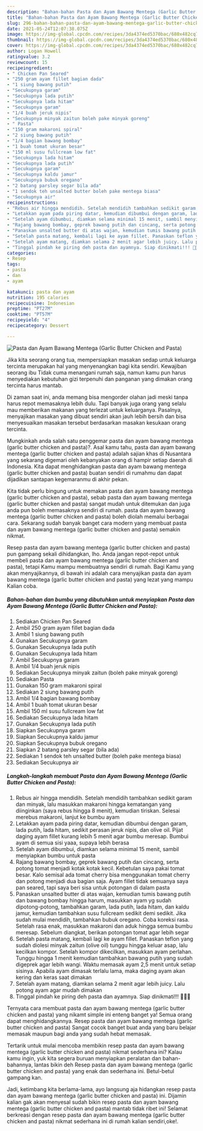 ```yaml
---
description: "Bahan-bahan Pasta dan Ayam Bawang Mentega (Garlic Butter Chicken and Pasta) yang lezat Untuk Jualan"
title: "Bahan-bahan Pasta dan Ayam Bawang Mentega (Garlic Butter Chicken and Pasta) yang lezat Untuk Jualan"
slug: 296-bahan-bahan-pasta-dan-ayam-bawang-mentega-garlic-butter-chicken-and-pasta-yang-lezat-untuk-jualan
date: 2021-05-24T12:07:38.075Z
image: https://img-global.cpcdn.com/recipes/3da4374ed5370bac/680x482cq70/pasta-dan-ayam-bawang-mentega-garlic-butter-chicken-and-pasta-foto-resep-utama.jpg
thumbnail: https://img-global.cpcdn.com/recipes/3da4374ed5370bac/680x482cq70/pasta-dan-ayam-bawang-mentega-garlic-butter-chicken-and-pasta-foto-resep-utama.jpg
cover: https://img-global.cpcdn.com/recipes/3da4374ed5370bac/680x482cq70/pasta-dan-ayam-bawang-mentega-garlic-butter-chicken-and-pasta-foto-resep-utama.jpg
author: Logan Howell
ratingvalue: 3.2
reviewcount: 15
recipeingredient:
- " Chicken Pan Seared"
- "250 gram ayam fillet bagian dada"
- "1 siung bawang putih"
- "Secukupnya garam"
- "Secukupnya lada putih"
- "Secukupnya lada hitam"
- "Secukupnya garam"
- "1/4 buah jeruk nipis"
- "Secukupnya minyak zaitun boleh pake minyak goreng"
- " Pasta"
- "150 gram makaroni spiral"
- "2 siung bawang putih"
- "1/4 bagian bawang bombay"
- "1 buah tomat ukuran besar"
- "150 ml susu fullcream low fat"
- "Secukupnya lada hitam"
- "Secukupnya lada putih"
- "Secukupnya garam"
- "Secukupnya kaldu jamur"
- "Secukupnya bubuk oregano"
- "2 batang parsley segar bila ada"
- "1 sendok teh unsalted butter boleh pake mentega biasa"
- "Secukupnya air"
recipeinstructions:
- "Rebus air hingga mendidih. Setelah mendidih tambahkan sedikit garam dan minyak, lalu masukkan makaroni hingga kematangan yang diinginkan (saya rebus hingga 8 menit), kemudian tiriskan. Selesai merebus makaroni, lanjut ke bumbu ayam"
- "Letakkan ayam pada piring datar, kemudian dibumbui dengan garam, lada putih, lada hitam, sedikit perasan jeruk nipis, dan olive oil. Pijat daging ayam fillet kurang lebih 5 menit agar bumbu meresap. Bumbui ayam di semua sisi yaaa, supaya lebih berasa"
- "Setelah ayam dibumbui, diamkan selama minimal 15 menit, sambil menyiapkan bumbu untuk pasta"
- "Rajang bawang bombay, geprek bawang putih dan cincang, serta potong tomat menjadi kotak kotak kecil. Kebetulan saya pakai tomat besar. Kalo semisal ada tomat cherry bisa menggunakan tomat cherry dan potong menjadi dua bagian saja. Ayam fillet tidak semuanya saya pan seared, tapi saya beri sisa untuk potongan di dalam pasta"
- "Panaskan unsalted butter di atas wajan, kemudian tumis bawang putih dan bawang bombay hingga harum, masukkan ayam yg sudah dipotong-potong, tambahkan garam, lada putih, lada hitam, dan kaldu jamur, kemudian tambahkan susu fullcream sedikit demi sedikit. Jika sudah mulai mendidih, tambahkan bubuk oregano. Coba koreksi rasa. Setelah rasa enak, masukkan makaroni dan aduk hingga semua bumbu meresap. Sebelum diangkat, berikan potongan tomat agar lebih segar"
- "Setelah pasta matang, kembali lagi ke ayam fillet. Panaskan teflon yang sudah diolesi minyak zaitun (olive oil) tunggu hingga keluar asap, lalu kecilkan kompor. Setelah kompor dikecilkan, masukkan ayam perlahan. Tunggu hingga 1 menit kemudian tambahkan bawang putih yang sudah digeprek agar lebih wangi. Waktu memasak ayam 2,5 menit untuk setiap sisinya. Apabila ayam dimasak terlalu lama, maka daging ayam akan kering dan keras saat dimakan"
- "Setelah ayam matang, diamkan selama 2 menit agar lebih juicy. Lalu potong ayam agar mudah dimakan"
- "Tinggal pindah ke piring deh pasta dan ayamnya. Siap dinikmati!!! 🥰🥰🥰"
categories:
- Resep
tags:
- pasta
- dan
- ayam

katakunci: pasta dan ayam 
nutrition: 195 calories
recipecuisine: Indonesian
preptime: "PT27M"
cooktime: "PT57M"
recipeyield: "4"
recipecategory: Dessert

---
```



![Pasta dan Ayam Bawang Mentega (Garlic Butter Chicken and Pasta)](https://img-global.cpcdn.com/recipes/3da4374ed5370bac/680x482cq70/pasta-dan-ayam-bawang-mentega-garlic-butter-chicken-and-pasta-foto-resep-utama.jpg)

Jika kita seorang orang tua, mempersiapkan masakan sedap untuk keluarga tercinta merupakan hal yang menyenangkan bagi kita sendiri. Kewajiban seorang ibu Tidak cuma menangani rumah saja, namun kamu pun harus menyediakan kebutuhan gizi terpenuhi dan panganan yang dimakan orang tercinta harus mantab.

Di zaman  saat ini, anda memang bisa mengorder olahan jadi meski tanpa harus repot memasaknya lebih dulu. Tapi banyak juga orang yang selalu mau memberikan makanan yang terlezat untuk keluarganya. Pasalnya, menyajikan masakan yang dibuat sendiri akan jauh lebih bersih dan bisa menyesuaikan masakan tersebut berdasarkan masakan kesukaan orang tercinta. 



Mungkinkah anda salah satu penggemar pasta dan ayam bawang mentega (garlic butter chicken and pasta)?. Asal kamu tahu, pasta dan ayam bawang mentega (garlic butter chicken and pasta) adalah sajian khas di Nusantara yang sekarang digemari oleh kebanyakan orang di hampir setiap daerah di Indonesia. Kita dapat menghidangkan pasta dan ayam bawang mentega (garlic butter chicken and pasta) buatan sendiri di rumahmu dan dapat dijadikan santapan kegemaranmu di akhir pekan.

Kita tidak perlu bingung untuk memakan pasta dan ayam bawang mentega (garlic butter chicken and pasta), sebab pasta dan ayam bawang mentega (garlic butter chicken and pasta) sangat mudah untuk ditemukan dan juga anda pun boleh memasaknya sendiri di rumah. pasta dan ayam bawang mentega (garlic butter chicken and pasta) boleh diolah memalui berbagai cara. Sekarang sudah banyak banget cara modern yang membuat pasta dan ayam bawang mentega (garlic butter chicken and pasta) semakin nikmat.

Resep pasta dan ayam bawang mentega (garlic butter chicken and pasta) pun gampang sekali dihidangkan, lho. Anda jangan repot-repot untuk membeli pasta dan ayam bawang mentega (garlic butter chicken and pasta), tetapi Kamu mampu membuatnya sendiri di rumah. Bagi Kamu yang akan menyajikannya, di bawah ini adalah cara menyajikan pasta dan ayam bawang mentega (garlic butter chicken and pasta) yang lezat yang mampu Kalian coba.

<!--inarticleads1-->

##### Bahan-bahan dan bumbu yang dibutuhkan untuk menyiapkan Pasta dan Ayam Bawang Mentega (Garlic Butter Chicken and Pasta):

1. Sediakan  Chicken Pan Seared
1. Ambil 250 gram ayam fillet bagian dada
1. Ambil 1 siung bawang putih
1. Gunakan Secukupnya garam
1. Gunakan Secukupnya lada putih
1. Gunakan Secukupnya lada hitam
1. Ambil Secukupnya garam
1. Ambil 1/4 buah jeruk nipis
1. Sediakan Secukupnya minyak zaitun (boleh pake minyak goreng)
1. Sediakan  Pasta
1. Gunakan 150 gram makaroni spiral
1. Sediakan 2 siung bawang putih
1. Ambil 1/4 bagian bawang bombay
1. Ambil 1 buah tomat ukuran besar
1. Ambil 150 ml susu fullcream low fat
1. Sediakan Secukupnya lada hitam
1. Gunakan Secukupnya lada putih
1. Siapkan Secukupnya garam
1. Siapkan Secukupnya kaldu jamur
1. Siapkan Secukupnya bubuk oregano
1. Siapkan 2 batang parsley segar (bila ada)
1. Sediakan 1 sendok teh unsalted butter (boleh pake mentega biasa)
1. Sediakan Secukupnya air




<!--inarticleads2-->

##### Langkah-langkah membuat Pasta dan Ayam Bawang Mentega (Garlic Butter Chicken and Pasta):

1. Rebus air hingga mendidih. Setelah mendidih tambahkan sedikit garam dan minyak, lalu masukkan makaroni hingga kematangan yang diinginkan (saya rebus hingga 8 menit), kemudian tiriskan. Selesai merebus makaroni, lanjut ke bumbu ayam
1. Letakkan ayam pada piring datar, kemudian dibumbui dengan garam, lada putih, lada hitam, sedikit perasan jeruk nipis, dan olive oil. Pijat daging ayam fillet kurang lebih 5 menit agar bumbu meresap. Bumbui ayam di semua sisi yaaa, supaya lebih berasa
1. Setelah ayam dibumbui, diamkan selama minimal 15 menit, sambil menyiapkan bumbu untuk pasta
1. Rajang bawang bombay, geprek bawang putih dan cincang, serta potong tomat menjadi kotak kotak kecil. Kebetulan saya pakai tomat besar. Kalo semisal ada tomat cherry bisa menggunakan tomat cherry dan potong menjadi dua bagian saja. Ayam fillet tidak semuanya saya pan seared, tapi saya beri sisa untuk potongan di dalam pasta
1. Panaskan unsalted butter di atas wajan, kemudian tumis bawang putih dan bawang bombay hingga harum, masukkan ayam yg sudah dipotong-potong, tambahkan garam, lada putih, lada hitam, dan kaldu jamur, kemudian tambahkan susu fullcream sedikit demi sedikit. Jika sudah mulai mendidih, tambahkan bubuk oregano. Coba koreksi rasa. Setelah rasa enak, masukkan makaroni dan aduk hingga semua bumbu meresap. Sebelum diangkat, berikan potongan tomat agar lebih segar
1. Setelah pasta matang, kembali lagi ke ayam fillet. Panaskan teflon yang sudah diolesi minyak zaitun (olive oil) tunggu hingga keluar asap, lalu kecilkan kompor. Setelah kompor dikecilkan, masukkan ayam perlahan. Tunggu hingga 1 menit kemudian tambahkan bawang putih yang sudah digeprek agar lebih wangi. Waktu memasak ayam 2,5 menit untuk setiap sisinya. Apabila ayam dimasak terlalu lama, maka daging ayam akan kering dan keras saat dimakan
1. Setelah ayam matang, diamkan selama 2 menit agar lebih juicy. Lalu potong ayam agar mudah dimakan
1. Tinggal pindah ke piring deh pasta dan ayamnya. Siap dinikmati!!! 🥰🥰🥰




Ternyata cara membuat pasta dan ayam bawang mentega (garlic butter chicken and pasta) yang nikamt simple ini enteng banget ya! Semua orang dapat menghidangkannya. Resep pasta dan ayam bawang mentega (garlic butter chicken and pasta) Sangat cocok banget buat anda yang baru belajar memasak maupun bagi anda yang sudah hebat memasak.

Tertarik untuk mulai mencoba membikin resep pasta dan ayam bawang mentega (garlic butter chicken and pasta) nikmat sederhana ini? Kalau kamu ingin, yuk kita segera buruan menyiapkan peralatan dan bahan-bahannya, lantas bikin deh Resep pasta dan ayam bawang mentega (garlic butter chicken and pasta) yang enak dan sederhana ini. Betul-betul gampang kan. 

Jadi, ketimbang kita berlama-lama, ayo langsung aja hidangkan resep pasta dan ayam bawang mentega (garlic butter chicken and pasta) ini. Dijamin kalian gak akan menyesal sudah bikin resep pasta dan ayam bawang mentega (garlic butter chicken and pasta) mantab tidak ribet ini! Selamat berkreasi dengan resep pasta dan ayam bawang mentega (garlic butter chicken and pasta) nikmat sederhana ini di rumah kalian sendiri,oke!.

